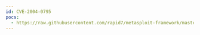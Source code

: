 ```yaml
---
id: CVE-2004-0795
pocs:
  - https://raw.githubusercontent.com/rapid7/metasploit-framework/master/modules/auxiliary/admin/db2/db2rcmd.rb
---
```

